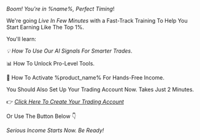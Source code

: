 *Boom\! You\'re in %name%\, Perfect Timing*\!

We\'re going *Live In Few Minutes* with a Fast\-Track Training To Help You Start Earning Like The Top 1\%\.

You\'ll learn\:

*💡 How To Use Our AI Signals For Smarter Trades*\.

📊 How To Unlock Pro\-Level Tools\.

🤖 How To Activate %product_name% For Hands\-Free Income\.

You Should Also Set Up Your Trading Account Now\. Takes Just 2 Minutes\.

👉 [*Click Here To Create Your Trading Account*](%link%)

Or Use The Button Below 👇

*Serious Income Starts Now\. Be Ready\!*